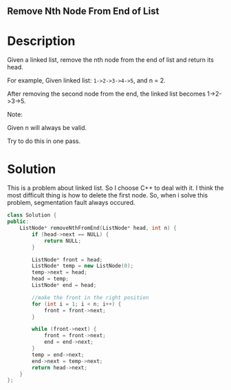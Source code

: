 Remove Nth Node From End of List
---

# Description

Given a linked list, remove the nth node from the end of list and return its head.

For example, Given linked list: `1->2->3->4->5`, and n = 2.

After removing the second node from the end, the linked list becomes 1->2->3->5.

Note:

Given n will always be valid.

Try to do this in one pass.

# Solution

This is a problem about linked list. So I choose C++ to deal with it. I think the most difficult thing is how to delete the first node. So, when i solve this problem, segmentation fault always occured.

``` C++
class Solution {
public:
    ListNode* removeNthFromEnd(ListNode* head, int n) {
        if (head->next == NULL) {
            return NULL;
        }

        ListNode* front = head;
        ListNode* temp = new ListNode(0);
        temp->next = head;
        head = temp;
        ListNode* end = head;

        //make the front in the right position
        for (int i = 1; i < n; i++) {
            front = front->next;
        }

        while (front->next) {
            front = front->next;
            end = end->next;
        }
        temp = end->next;
        end->next = temp->next;
        return head->next;
    }
};
```
